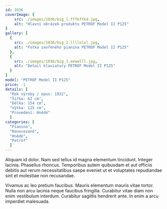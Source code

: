 ```yaml
---
id: 1036
coverImage: {
    src: ./images/1036/big_1.fffkffkd.jpg,
    alt: "Hlavní obrázek produktu PETROF Model II P125"
}
gallery: [
  {
    src: ./images/1036/big_2.llllolol.jpg,
    alt: "Fotka zavřeného pianina PETROF Model II P125"
  },
  {
    src: ./images/1036/big_3.eewwlll.jpg,
    alt: "Detail klaviatury PETROF Model II P125"
  }
]
model: "PETROF Model II P125"
price: -1
details: [
  "Rok výroby / opus: 1932",
  "Šířka: 62 cm",
  "Délka: 154 cm",
  "Výška: 125 cm",
  "Provedení: Hnědé"
  ]
categories: [
  "Pianino",
  "Renovované",
  "Hnědé",
  "Petrof"
  ]
---
```


Aliquam id dolor. Nam sed tellus id magna elementum tincidunt. Integer lacinia. Phasellus rhoncus. Temporibus autem quibusdam et aut officiis debitis aut rerum necessitatibus saepe eveniet ut et voluptates repudiandae sint et molestiae non recusandae.

Vivamus ac leo pretium faucibus. Mauris elementum mauris vitae tortor. Nulla non arcu lacinia neque faucibus fringilla. Curabitur vitae diam non enim vestibulum interdum. Curabitur sagittis hendrerit ante. In enim a arcu imperdiet malesuada.